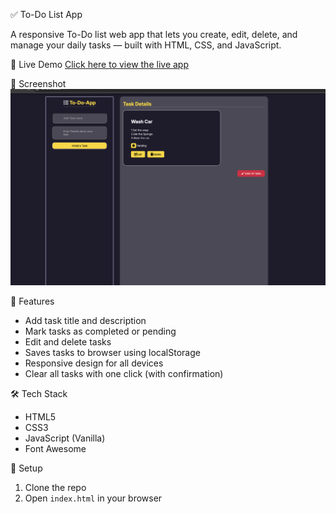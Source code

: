  ✅ To-Do List App

A responsive To-Do list web app that lets you create, edit, delete, and manage your daily tasks — built with HTML, CSS, and JavaScript.

 🚀 Live Demo
[Click here to view the live app](https://daviiess.github.io/Todo-App/)

 📸 Screenshot
![To-Do App Screenshot](Screenshot%202025-07-02%20at%2014.20.43.png)

🔧 Features
- Add task title and description
- Mark tasks as completed or pending
- Edit and delete tasks
- Saves tasks to browser using localStorage
- Responsive design for all devices
- Clear all tasks with one click (with confirmation)


 🛠️ Tech Stack
- HTML5
- CSS3
- JavaScript (Vanilla)
- Font Awesome

 📂 Setup
1. Clone the repo
2. Open `index.html` in your browser

